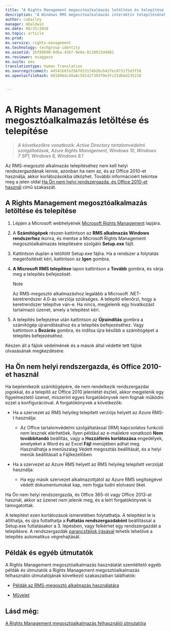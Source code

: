 ```yaml
---
title: "A Rights Management megosztóalkalmazás letöltése és telepítése | Azure RMS"
description: "A Windows RMS megosztóalkalmazás interaktív telepítésének útmutatója, hogy biztonságosan megoszthasson dokumentumokat másokkal."
author: cabailey
manager: mbaldwin
ms.date: 08/25/2016
ms.topic: article
ms.prod: 
ms.service: rights-management
ms.technology: techgroup-identity
ms.assetid: 2bf09690-9dba-43b7-9e0a-0110915d4081
ms.reviewer: esaggese
ms.suite: ems
translationtype: Human Translation
ms.sourcegitcommit: 44541b6fe2567d23174b26cb42fec0731f5d3f58
ms.openlocfilehash: b01896dc49a6c581427393f9e3fc21dbbd235238


---
```


# A Rights Management megosztóalkalmazás letöltése és telepítése

>*A következőkre vonatkozik: Active Directory tartalomvédelmi szolgáltatások, Azure Rights Management, Windows 10, Windows 7 SP1, Windows 8, Windows 8.1*

Az RMS-megosztó alkalmazás telepítéséhez nem kell helyi rendszergazdának lennie, azonban ha nem az, és az Office 2010-et használja, akkor korlátozásokba ütközhet. További információért tekintse meg a jelen oldal [Ha Ön nem helyi rendszergazda, és Office 2010-et használ](#if-you-are-not-a-local-administrator-and-use-office-2010) című szakaszát.

## A Rights Management megosztóalkalmazás letöltése és telepítése

1.  Lépjen a Microsoft webhelyének [Microsoft Rights Management](http://go.microsoft.com/fwlink/?LinkId=303970) lapjára.

2.  A **Számítógépek** részen kattintson az **RMS alkalmazás Windows rendszerhez** ikonra, és mentse a Microsoft Rights Management megosztóalkalmazás telepítésére szolgáló **Setup.exe** fájlt.

3.  Kattintson duplán a letöltött Setup.exe fájlra. Ha a rendszer a folytatás megerősítését kéri, kattintson az **Igen** gombra.

4.  **A Microsoft RMS telepítése** lapon kattintson a **Tovább** gombra, és várja meg a telepítés befejezését.

    > [!NOTE]
    > Az RMS-megosztó alkalmazáshoz legalább a Microsoft .NET-keretrendszer 4.0-ás verziója szükséges. A telepítő ellenőrzi, hogy a keretrendszer telepítve van-e. Ha nincs, megjelenik egy hivatkozást tartalmazó üzenet, amely a telepítést kéri.

5.  A telepítés befejezése után kattintson az **Újraindítás** gombra a számítógép újraindításához és a telepítés befejezéséhez. Vagy kattintson a **Bezárás** gombra, és indítsa újra később a számítógépet a telepítés befejezéséhez.

Készen áll a fájlok védelmének és a mások által védetté tett fájlok olvasásának megkezdésére.

## Ha Ön nem helyi rendszergazda, és Office 2010-et használ
Ha bejelentkezik számítógépére, de nem rendelkezik rendszergazdai jogokkal, és a telepítő az Office 2010 jelenlétét észleli, akkor megjelenik egy figyelmeztető üzenet, miszerint egyes forgatókönyvek nem fognak működni ezzel a konfigurációval. A forgatókönyvek a következők:

-   Ha a szervezet az RMS helyileg telepített verziója helyett az Azure RMS-t használja:

    -   Az Office tartalomvédelmi szolgáltatással (IRM) kapcsolatos funkciói nem lesznek elérhetőek. Ilyen például az e-mailekre vonatkozó **Nem továbbítandó** beállítás, vagy a **Hozzáférés korlátozása** engedélyek, amelyeket a Word és az Excel **Fájl** menüjében adhat meg. Használhatja a menüszalag Védett megosztás beállítását, és a helyi menük beállításait a Fájlkezelőben.

-   Ha a szervezet az Azure RMS helyett az RMS helyileg telepített verzióját használja:

    -   Ha egy másik szervezet alkalmazottjától az Azure RMS segítségével védett dokumentumokat kap, nem fogja tudni elolvasni őket.

Ha Ön nem helyi rendszergazda, és Office 365-öt vagy Office 2013-at használ, akkor az üzenet nem jelenik meg, és a leírt forgatókönyvek is támogatottak.

A telepítést ezen korlátozások ismeretében folytathatja. A telepítést le is állíthatja, és újra futtathatja a **Futtatás rendszergazdaként** beállítással a Setup.exe futtatásakor a 3. lépésben, vagy felkérhet egy rendszergazdát a telepítésre. A rendszergazdák [parancsfájlok írásával](sharing-app-admin-guide.md#automatic-deployment-for-the-microsoft-rights-management-sharing-application) tehetik lehetővé a telepítés automatikus végrehajtását.

## Példák és egyéb útmutatók
A Rights Management megosztóalkalmazás használatát szemléltető egyéb példák és útmutatók a Rights Management megosztóalkalmazás felhasználói útmutatójának következő szakaszaiban találhatók:

-   [Példák az RMS-megosztó alkalmazás használatára](sharing-app-user-guide.md#examples-for-using-the-rms-sharing-application)

-   [Művelet](sharing-app-user-guide.md#what-do-you-want-to-do)

## Lásd még:
[A Rights Management megosztóalkalmazás felhasználói útmutatója](sharing-app-user-guide.md)




<!--HONumber=Aug16_HO4-->


